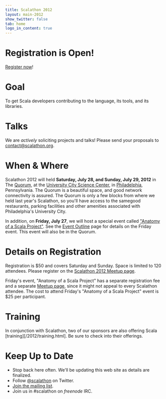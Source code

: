 ```yaml
---
title: Scalathon 2012
layout: main-2012
show_twitter: false
tab: home
logo_in_content: true
---
```


# Registration is Open!

[Register now][meetup-page]!

# Goal

To get Scala developers contributing to the language, its tools, and its
libraries.

# Talks

We are _actively_ soliciting projects and talks! Please send your proposals
to [contact@scalathon.org](mailto:contact@scalathon.org).


# When & Where

Scalathon 2012 will held **Saturday, July 28, and Sunday, July 29, 2012** in
The [Quorum][], at the [University City Science Center][], in [Philadelphia][],
Pennsylvania. The Quorum is a beautiful space, and good network connectivity is
assured. The Quorum is only a few blocks from where we held last year's
Scalathon, so you'll have access to the samegood restaurants, parking
facilities and other amenities associated with Philadelphia's University City.

In addition, on **Friday, July 27**, we will host a special event called
["Anatomy of a Scala Project"][friday-meetup]. See the 
[Event Outline](/2012/outline.html) page for details on the Friday event. This
event will also be in the Quorum.

# Details on Registration

Registration is $50 and covers Saturday and Sunday. Space is limited to 120
attendees. Please register on the [Scalathon 2012 Meetup page][meetup-page].

Friday's event, "Anatomy of a Scala Project" has a separate registration fee
and a separate [Meetup page][friday-meetup], since it might not appeal to every
Scalathon attendee. The cost to attend Friday's "Anatomy of a Scala Project"
event is $25 per participant.

# Training

In conjunction with Scalathon, two of our sponsors are also offering Scala
[training][/2012/training.html]. Be sure to check into their offerings.

# Keep Up to Date

* Stop back here often. We'll be updating this web site as details are
  finalized.
* Follow [@scalathon](http://twitter.com/#!/scalathon) on Twitter.
* [Join the mailing list](http://groups.google.com/group/scalathon).
* Join us in #scalathon on *freenode* IRC.

[Philadelphia]: http://en.wikipedia.org/wiki/Philadelphia
[meetup-page]: http://www.meetup.com/scala-phase/events/62752272/
[friday-meetup]: http://www.meetup.com/scala-phase/events/62963952/
[University City Science Center]: http://www.sciencecenter.org/
[Quorum]: http://www.sciencecenter.org/programs/quorum